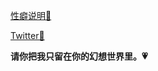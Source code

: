 
[性癖说明🎀](https://bakacat.netlify.app/about/)

[Twitter🐳](https://twitter.com/bakacatuwu/) 

**请你把我只留在你的幻想世界里。💗**
